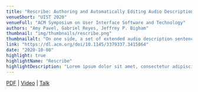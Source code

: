 ```yaml
---
title: "Rescribe: Authoring and Automatically Editing Audio Descriptions"
venueShort: "UIST 2020"
venueFull: "ACM Symposium on User Interface Software and Technology"
authors: "Amy Pavel, Gabriel Reyes, Jeffrey P. Bigham"
thumbnail: "img/thumbnails/rescribe.png"
thumbnailalt: "On one side, a set of extended audio description sentences with their corresponding frames, and in the other column a set of inline audio description sentences and the same frames. The shortened descriptions are as follows: `Shots of lavender in a farmers market' is shortened to `Shots of lavender', `Red flowers against a white house and blue sky' is shortened to `Red flowers', `a courtyard and a pool' is not shortened, `Gaby bikes along a path' is shortened to `Close up of french fries', and `Close up of tater tots and french fries' is shortened to `Close up of french fries'"
link: "https://dl.acm.org/doi/10.1145/3379337.3415864"
date: "2020-10-08"
highlight: true
highlightName: "Rescribe"
highlightDescription: "Lorem ipsum dolor sit amet, consectetur adipiscing elit. Pellentesque sed augue sed tortor ornare venenatis non sed lorem. Vestibulum arcu dui, ultrices ut dolor nec, iaculis elementum ligula. Cras consectetur consectetur nisl, a rhoncus arcu mollis id. Fusce vel vestibulum est. Curabitur sed elit at quam mollis volutpat."
---
```


[PDF][1] | [Video][2] | [Talk][3]

[1]: papers/rescribe.pdf
[2]: https://youtu.be/LwVCFN4vytc
[3]: https://www.youtube.com/watch?v=jmyPmT5T0PY
[4]: https://videodigests.com/view/Ewo_1arJq/Rescribe-Authoring-and-Automatically-Editing-Audio-Descriptions-15-Minute-Presentation

